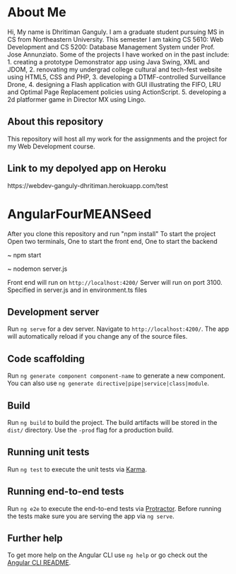 <h1>About Me</h1>
Hi, My name is Dhritiman Ganguly. I am a graduate student pursuing MS in CS from Northeastern University. This semester I am taking CS 5610: Web Development and CS 5200: Database Management System under Prof. Jose Annunziato. Some of the projects I have worked on in the past include:
1. creating a prototype Demonstrator app using Java Swing, XML and JDOM, 
2. renovating my undergrad college cultural and tech-fest website using HTML5, CSS and PHP,
3. developing a DTMF-controlled Surveillance Drone,
4. designing a Flash application with GUI illustrating the FIFO, LRU and Optimal Page Replacement policies using ActionScript.
5. developing a 2d platformer game in Director MX using Lingo.

<h2>About this repository</h2>
This repository will host all my work for the assignments and the project for my Web Development course.

<h2>Link to my depolyed app on Heroku</h2>
https://webdev-ganguly-dhritiman.herokuapp.com/test

# AngularFourMEANSeed

After you clone this repository and run "npm install"
To start the project
Open two terminals, One to start the front end, One to start the backend

~ npm start


~ nodemon server.js

Front end will run on `http://localhost:4200/`
Server will run on port 3100. Specified in server.js and in environment.ts files







## Development server

Run `ng serve` for a dev server. Navigate to `http://localhost:4200/`. The app will automatically reload if you change any of the source files.

## Code scaffolding

Run `ng generate component component-name` to generate a new component. You can also use `ng generate directive|pipe|service|class|module`.

## Build

Run `ng build` to build the project. The build artifacts will be stored in the `dist/` directory. Use the `-prod` flag for a production build.

## Running unit tests

Run `ng test` to execute the unit tests via [Karma](https://karma-runner.github.io).

## Running end-to-end tests

Run `ng e2e` to execute the end-to-end tests via [Protractor](http://www.protractortest.org/).
Before running the tests make sure you are serving the app via `ng serve`.

## Further help

To get more help on the Angular CLI use `ng help` or go check out the [Angular CLI README](https://github.com/angular/angular-cli/blob/master/README.md).
